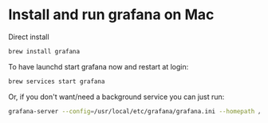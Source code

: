 # Install and run grafana on Mac
Direct install
```bash
brew install grafana
```

To have launchd start grafana now and restart at login:
```bash
brew services start grafana
```
Or, if you don't want/need a background service you can just run:
```bash
grafana-server --config=/usr/local/etc/grafana/grafana.ini --homepath /usr/local/share/grafana --packaging=brew cfg:default.paths.logs=/usr/local/var/log/grafana cfg:default.paths.data=/usr/local/var/lib/grafana cfg:default.paths.plugins=/usr/local/var/lib/grafana/plugins
```
